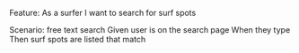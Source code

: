 Feature: As a surfer I want to search for surf spots

Scenario: free text search
Given user is on the search page
When they type
Then surf spots are listed that match
